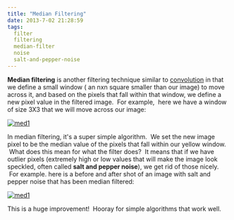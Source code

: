```yaml
---
title: "Median Filtering"
date: 2013-7-02 21:28:59
tags:
  filter
  filtering
  median-filter
  noise
  salt-and-pepper-noise
---
```



**Median filtering** is another filtering technique similar to [convolution](http://www.vbmis.com/learn/?p=70 "Convolution") in that we define a small window ( an nxn square smaller than our image) to move across it, and based on the pixels that fall within that window, we define a new pixel value in the filtered image.  For example,  here we have a window of size 3X3 that we will move across our image:

[![med1](http://www.vbmis.com/learn/wp-content/uploads/2013/07/med1.png)](http://www.vbmis.com/learn/wp-content/uploads/2013/07/med1.png)

In median filtering, it's a super simple algorithm.  We set the new image pixel to be the median value of the pixels that fall within our yellow window.  What does this mean for what the filter does?  It means that if we have outlier pixels (extremely high or low values that will make the image look speckled, often called **salt and pepper noise**), we get rid of those nicely.  For example. here is a before and after shot of an image with salt and pepper noise that has been median filtered:

[![med1](http://www.vbmis.com/learn/wp-content/uploads/2013/07/med11.png)](http://www.vbmis.com/learn/wp-content/uploads/2013/07/med11.png)

This is a huge improvement!  Hooray for simple algorithms that work well.

 


